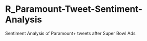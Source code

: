# R_Paramount-Tweet-Sentiment-Analysis
Sentiment Analysis of Paramount+ tweets after Super Bowl Ads
